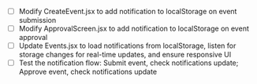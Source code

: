 - [ ] Modify CreateEvent.jsx to add notification to localStorage on event submission
- [ ] Modify ApprovalScreen.jsx to add notification to localStorage on event approval
- [ ] Update Events.jsx to load notifications from localStorage, listen for storage changes for real-time updates, and ensure responsive UI
- [ ] Test the notification flow: Submit event, check notifications update; Approve event, check notifications update
